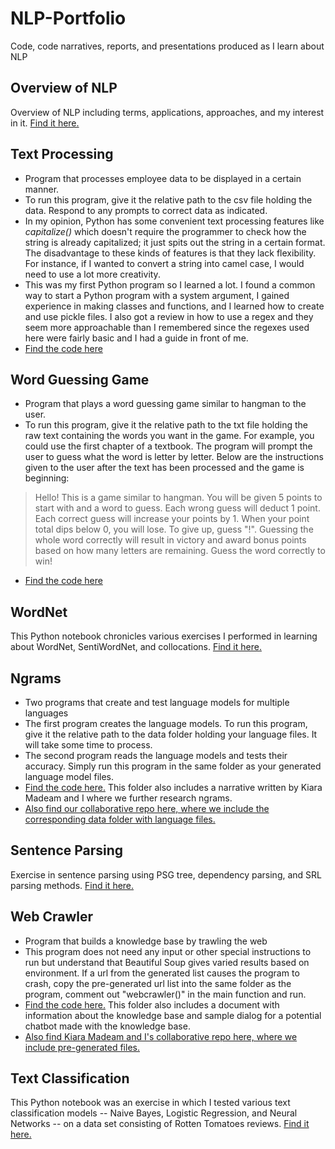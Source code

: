 # NLP-Portfolio
Code, code narratives, reports, and presentations produced as I learn about NLP

## Overview of NLP
Overview of NLP including terms, applications, approaches, and my interest in it. [Find it here.](Overview_of_NLP.pdf)

## Text Processing
- Program that processes employee data to be displayed in a certain manner.
- To run this program, give it the relative path to the csv file holding the data. Respond to any prompts to correct data as indicated.
- In my opinion, Python has some convenient text processing features like *capitalize()* which doesn't require the programmer to check how the string is already capitalized; it just spits out the string in a certain format. The disadvantage to these kinds of features is that they lack flexibility. For instance, if I wanted to convert a string into camel case, I would need to use a lot more creativity.
- This was my first Python program so I learned a lot. I found a common way to start a Python program with a system argument, I gained experience in making classes and functions, and I learned how to create and use pickle files. I also got a review in how to use a regex and they seem more approachable than I remembered since the regexes used here were fairly basic and I had a guide in front of me.
- [Find the code here](1_Text_Processing.py)

## Word Guessing Game
- Program that plays a word guessing game similar to hangman to the user.
- To run this program, give it the relative path to the txt file holding the raw text containing the words you want in the game. For example, you could use the first chapter of a textbook. The program will prompt the user to guess what the word is letter by letter. Below are the instructions given to the user after the text has been processed and the game is beginning:
> Hello! This is a game similar to hangman. You will be given 5 points to start with and a word to guess. Each wrong guess will deduct 1 point. Each correct guess will increase your points by 1. When your point total dips below 0, you will lose. To give up, guess "!". Guessing the whole word correctly will result in victory and award bonus points based on how many letters are remaining. Guess the word correctly to win!
- [Find the code here](2_Word_Guessing_Game.py)

## WordNet
This Python notebook chronicles various exercises I performed in learning about WordNet, SentiWordNet, and collocations. [Find it here.](WordNet.pdf)

## Ngrams
- Two programs that create and test language models for multiple languages
- The first program creates the language models. To run this program, give it the relative path to the data folder holding your language files. It will take some time to process.
- The second program reads the language models and tests their accuracy. Simply run this program in the same folder as your generated language model files.
- [Find the code here.](4_Ngrams) This folder also includes a narrative written by Kiara Madeam and I where we further research ngrams.
- [Also find our collaborative repo here, where we include the corresponding data folder with language files.](https://github.com/cmn180003/Ngrams)

## Sentence Parsing
Exercise in sentence parsing using PSG tree, dependency parsing, and SRL parsing methods. [Find it here.](Sentence_Parsing.pdf)

## Web Crawler
- Program that builds a knowledge base by trawling the web
- This program does not need any input or other special instructions to run but understand that Beautiful Soup gives varied results based on environment. If a url from the generated list causes the program to crash, copy the pre-generated url list into the same folder as the program, comment out "webcrawler()" in the main function and run.
- [Find the code here.](5_Web_Crawler) This folder also includes a document with information about the knowledge base and sample dialog for a potential chatbot made with the knowledge base.
- [Also find Kiara Madeam and I's collaborative repo here, where we include pre-generated files.](https://github.com/kiara-aleecia/WebCrawler)

## Text Classification
This Python notebook was an exercise in which I tested various text classification models -- Naive Bayes, Logistic Regression, and Neural Networks -- on a data set consisting of Rotten Tomatoes reviews. [Find it here.](Text_Classification.pdf)
